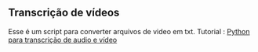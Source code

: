 ## Transcrição de vídeos 
Esse é um script para converter arquivos de video em txt.
Tutorial : [Python para transcrição de audio e vídeo](https://mecls.medium.com/usando-python-para-transcri%C3%A7%C3%A3o-de-%C3%A1udio-e-v%C3%ADdeos-em-portugu%C3%AAs-4f40a12aaf93 ) 

